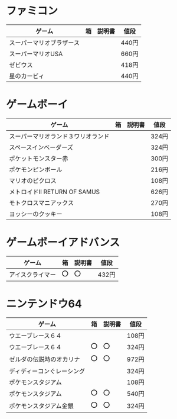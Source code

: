 # ファミコン

| ゲーム                   | 箱  | 説明書 | 値段  |
| ------------------------ | --- | ------ | ----- |
| スーパーマリオブラザース |     |        | 440円 |
| スーパーマリオUSA        |     |        | 660円 |
| ゼビウス                 |     |        | 418円 |
| 星のカービィ             |     |        | 440円 |

# ゲームボーイ

| ゲーム                             | 箱  | 説明書 | 値段  |
| ---------------------------------- | --- | ------ | ----- |
| スーパーマリオランド３ワリオランド |     |        | 324円 |
| スペースインベーダーズ             |     |        | 324円 |
| ポケットモンスター赤               |     |        | 300円 |
| ポケモンピンボール                 |     |        | 216円 |
| マリオのピクロス                   |     |        | 108円 |
| メトロイドII RETURN OF SAMUS       |     |        | 626円 |
| モトクロスマニアックス             |     |        | 270円 |
| ヨッシーのクッキー                 |     |        | 108円 |

# ゲームボーイアドバンス

| ゲーム           | 箱  | 説明書 | 値段  |
| ---------------- | --- | ------ | ----- |
| アイスクライマー | :o: | :o:    | 432円 |

# ニンテンドウ64

| ゲーム                     | 箱  | 説明書 | 値段  |
| -------------------------- | --- | ------ | ----- |
| ウエーブレース６４         |     |        | 108円 |
| ウエーブレース６４         | :o: | :o:    | 324円 |
| ゼルダの伝説時のオカリナ   | :o: | :o:    | 972円 |
| ディディーコンぐレーシング |     |        | 324円 |
| ポケモンスタジアム         |     |        | 108円 |
| ポケモンスタジアム         | :o: | :o:    | 540円 |
| ポケモンスタジアム金銀     | :o: | :o:    | 324円 |
